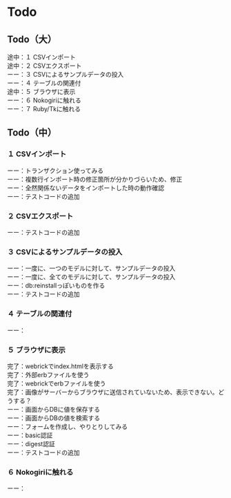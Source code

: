 # Todo

## Todo（大）
途中：１ CSVインポート
<br>途中：２ CSVエクスポート
<br>ーー：３ CSVによるサンプルデータの投入
<br>ーー：４ テーブルの関連付
<br>途中：５ ブラウザに表示
<br>ーー：６ Nokogiriに触れる
<br>ーー：７ Ruby/Tkに触れる

## Todo（中）

### １ CSVインポート
ーー：トランザクション使ってみる
<br>ーー：複数行インポート時の修正箇所が分かりづらいため、修正
<br>ーー：全然関係ないデータをインポートした時の動作確認
<br>ーー：テストコードの追加

### ２ CSVエクスポート
ーー：テストコードの追加

### ３ CSVによるサンプルデータの投入
ーー：一度に、一つのモデルに対して、サンプルデータの投入
<br>ーー：一度に、全てのモデルに対して、サンプルデータの投入
<br>ーー：db:reinstallっぽいものを作る
<br>ーー：テストコードの追加

### ４ テーブルの関連付
ーー：

### ５ ブラウザに表示
完了：webrickでindex.htmlを表示する
<br>完了：外部erbファイルを使う
<br>完了：webrickでerbファイルを使う
<br>完了：画像がサーバーからブラウザに送信されていないため、表示できない。どうする？
<br>ーー：画面からDBに値を保存する
<br>ーー：画面からDBの値を検索する
<br>ーー：フォームを作成し、やりとりしてみる
<br>ーー：basic認証
<br>ーー：digest認証
<br>ーー：テストコードの追加

### ６ Nokogiriに触れる
ーー：

